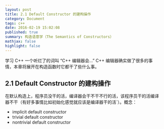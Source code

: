 ```yaml
---
layout: post
title: 2.1 Default Constructor 的建构操作
category: Document
tags: c++
date: 2016-02-19 15:02:08
published: true
summary: 构造语意学（The Semantics of Constructors）
mathjax: false
highlight: false
---
```


学习 C++ 一个听烂了的词叫 “C++ 编辑器会...” C++ 编辑器确实做了很多的事情，本章将展开在构造函数时它都干了些什么事。

## 2.1 Default Constructor 的建构操作

在默认构造上，程序员没干的活，编译器会干不干不行的活，该程序员干的活编译器不干（有好多事情比如初始化感觉就应该是编译器干的活`）。概念：

- implicit default constructor
- trivial default constructor
- nontrivial default constructor

